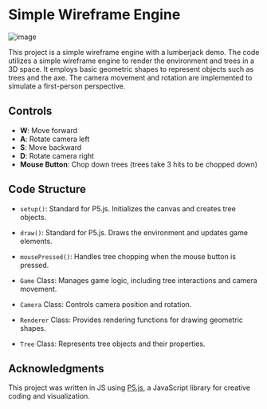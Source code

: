 # Simple Wireframe Engine
![image](https://github.com/ELevin125/simple-wireframe-engine/assets/123626350/c3769d51-695f-4cfb-a478-27c20fa08128)

This project is a simple wireframe engine with a lumberjack demo. The code utilizes a simple wireframe engine to render the environment and trees in a 3D space. It employs basic geometric shapes to represent objects such as trees and the axe. The camera movement and rotation are implemented to simulate a first-person perspective.

## Controls

- **W**: Move forward
- **A**: Rotate camera left
- **S**: Move backward
- **D**: Rotate camera right
- **Mouse Button**: Chop down trees (trees take 3 hits to be chopped down)

## Code Structure

- `setup()`: Standard for P5.js. Initializes the canvas and creates tree objects.
- `draw()`: Standard for P5.js. Draws the environment and updates game elements.
- `mousePressed()`: Handles tree chopping when the mouse button is pressed.

- `Game` Class: Manages game logic, including tree interactions and camera movement.
- `Camera` Class: Controls camera position and rotation.
- `Renderer` Class: Provides rendering functions for drawing geometric shapes.
- `Tree` Class: Represents tree objects and their properties.

## Acknowledgments
This project was written in JS using [P5.js](https://p5js.org/), a JavaScript library for creative coding and visualization.

